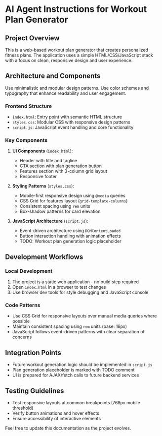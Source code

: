 # AI Agent Instructions for Workout Plan Generator

## Project Overview
This is a web-based workout plan generator that creates personalized fitness plans. The application uses a simple HTML/CSS/JavaScript stack with a focus on clean, responsive design and user experience.

## Architecture and Components
Use minimalistic and modular design patterns. Use color schemes and typography that enhance readability and user engagement.

### Frontend Structure
- `index.html`: Entry point with semantic HTML structure
- `styles.css`: Modular CSS with responsive design patterns
- `script.js`: JavaScript event handling and core functionality

### Key Components
1. **UI Components** (`index.html`):
   - Header with title and tagline
   - CTA section with plan generation button
   - Features section with 3-column grid layout
   - Responsive footer

2. **Styling Patterns** (`styles.css`):
   - Mobile-first responsive design using `@media` queries
   - CSS Grid for features layout (`grid-template-columns`)
   - Consistent spacing using `rem` units
   - Box-shadow patterns for card elevation

3. **JavaScript Architecture** (`script.js`):
   - Event-driven architecture using `DOMContentLoaded`
   - Button interaction handling with animation effects
   - TODO: Workout plan generation logic placeholder

## Development Workflows

### Local Development
1. The project is a static web application - no build step required
2. Open `index.html` in a browser to test changes
3. Use browser dev tools for style debugging and JavaScript console

### Code Patterns
- Use CSS Grid for responsive layouts over manual media queries where possible
- Maintain consistent spacing using `rem` units (base: 16px)
- JavaScript follows event-driven patterns with clear separation of concerns

## Integration Points
- Future workout generation logic should be implemented in `script.js`
- Plan generation placeholder is marked with TODO comment
- UI is prepared for AJAX/fetch calls to future backend services

## Testing Guidelines
- Test responsive layouts at common breakpoints (768px mobile threshold)
- Verify button animations and hover effects
- Ensure accessibility of interactive elements

Feel free to update this documentation as the project evolves.